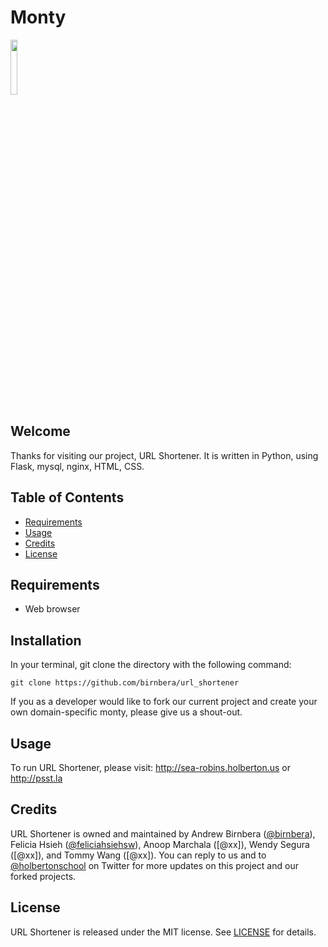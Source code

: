 # Monty

<img src="https://github.com/srinitude/monty/blob/master/monty.png" style="height:15%;width:15%" />

## Welcome
Thanks for visiting our project, URL Shortener. It is written in Python, using Flask, mysql, nginx, HTML, CSS.

## Table of Contents
* [Requirements](#requirements)
* [Usage](#usage)
* [Credits](#credits)
* [License](#license)

## Requirements
* Web browser

## Installation
In your terminal, git clone the directory with the following command:
```
git clone https://github.com/birnbera/url_shortener
```

If you as a developer would like to fork our current project and create your own domain-specific monty, please give us a shout-out.

## Usage

To run URL Shortener, please visit:
http://sea-robins.holberton.us or
http://psst.la

## Credits
URL Shortener is owned and maintained by Andrew Birnbera ([@birnbera](https://twitter.com/birnbera)), Felicia Hsieh ([@feliciahsiehsw](https://twitter.com/feliciahsiehsw)), Anoop Marchala ([@xx]), Wendy Segura ([@xx]), and Tommy Wang ([@xx]). You can reply to us and to [@holbertonschool](https://twitter.com/holbertonschool) on Twitter for more updates on this project and our forked projects.

## License
URL Shortener is released under the MIT license. See [LICENSE](https://github.com/birnbera/url_shortener/blob/master/LICENSE) for details.
